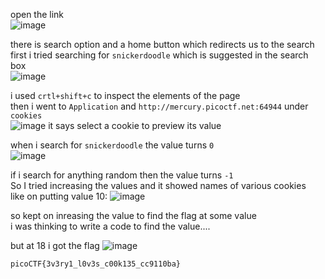 open the link<br>
![image](https://github.com/Adarshredd/picoctf-writeups/assets/145366498/bd3ba295-fdcc-4a71-95ce-7a3c4294663b)

there is search option and a home button which redirects us to the search<br>
first i tried searching for `snickerdoodle` which is suggested in the search box<br>
![image](https://github.com/Adarshredd/picoctf-writeups/assets/145366498/07b7f03a-a124-49f6-a7ea-e8b5e034034b)

i used `crtl+shift+c` to inspect the elements of the page<br>
then i went to `Application` and `http://mercury.picoctf.net:64944` under `cookies`<br>
![image](https://github.com/Adarshredd/picoctf-writeups/assets/145366498/8ea252af-5ea6-4199-9289-a5dfec73d64e)
it says select a cookie to preview its value

when i search for `snickerdoodle` the value turns ``0``<br>
![image](https://github.com/Adarshredd/picoctf-writeups/assets/145366498/f9a311d6-ebd3-4a02-98ec-c48acb844ec7)

if i search for anything random then the value turns `-1`<br>
So I tried increasing the values and it showed names of various cookies<br>
like on putting value 10:
![image](https://github.com/Adarshredd/picoctf-writeups/assets/145366498/55ee8868-6c30-4145-9a68-7d8d2067c295)

so kept on inreasing the value to find the flag at some value<br>
i was thinking to write a code to find the value....

but at 18 i got the flag
![image](https://github.com/Adarshredd/picoctf-writeups/assets/145366498/f6956c4a-2a0d-438e-ad08-42f32470761a)

`picoCTF{3v3ry1_l0v3s_c00k135_cc9110ba}`
